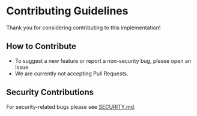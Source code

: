 # Contributing Guidelines

Thank you for considering contributing to this implementation!

## How to Contribute

- To suggest a new feature or report a non-security bug, please open an Issue.
- We are currently not accepting Pull Requests.

## Security Contributions

For security-related bugs please see [SECURITY.md](SECURITY.md).
